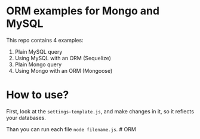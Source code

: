 # ORM examples for Mongo and MySQL

This repo contains 4 examples:
1. Plain MySQL query
2. Using MySQL with an ORM (Sequelize)
3. Plain Mongo query
4. Using Mongo with an ORM (Mongoose)

# How to use?
First, look at the ```settings-template.js```, and make changes in it, so it reflects your databases.

Than you can run each file ```node filename.js```.
#   O R M  
 